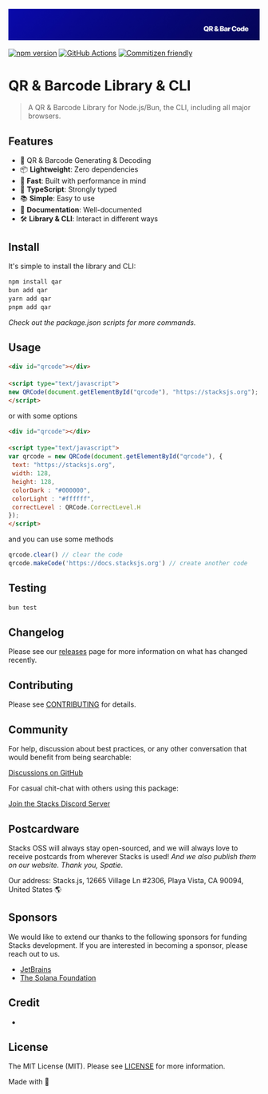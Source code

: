 <p align="center"><img src=".github/art/cover.jpg" alt="Social Card of this repo"></p>

[![npm version][npm-version-src]][npm-version-href]
[![GitHub Actions][github-actions-src]][github-actions-href]
[![Commitizen friendly](https://img.shields.io/badge/commitizen-friendly-brightgreen.svg)](http://commitizen.github.io/cz-cli/)
<!-- [![npm downloads][npm-downloads-src]][npm-downloads-href] -->
<!-- [![Codecov][codecov-src]][codecov-href] -->

# QR & Barcode Library & CLI

> A QR & Barcode Library for Node.js/Bun, the CLI, including all major browsers.

## Features

- 🤖 QR & Barcode Generating & Decoding
- 📦 **Lightweight**: Zero dependencies
- 🚀 **Fast**: Built with performance in mind
- 📜 **TypeScript**: Strongly typed
- 📚 **Simple**: Easy to use
- 📖 **Documentation**: Well-documented
- 🛠 **Library & CLI**: Interact in different ways

## Install

It's simple to install the library and CLI:

```sh
npm install qar
bun add qar
yarn add qar
pnpm add qar
```

_Check out the package.json scripts for more commands._

## Usage

```html
<div id="qrcode"></div>

<script type="text/javascript">
new QRCode(document.getElementById("qrcode"), "https://stacksjs.org");
</script>
```

or with some options

```html
<div id="qrcode"></div>

<script type="text/javascript">
var qrcode = new QRCode(document.getElementById("qrcode"), {
 text: "https://stacksjs.org",
 width: 128,
 height: 128,
 colorDark : "#000000",
 colorLight : "#ffffff",
 correctLevel : QRCode.CorrectLevel.H
});
</script>
```

and you can use some methods

```ts
qrcode.clear() // clear the code
qrcode.makeCode('https://docs.stacksjs.org') // create another code
```

## Testing

```bash
bun test
```

## Changelog

Please see our [releases](https://github.com/stackjs/qar/releases) page for more information on what has changed recently.

## Contributing

Please see [CONTRIBUTING](.github/CONTRIBUTING.md) for details.

## Community

For help, discussion about best practices, or any other conversation that would benefit from being searchable:

[Discussions on GitHub](https://github.com/stacksjs/qar/discussions)

For casual chit-chat with others using this package:

[Join the Stacks Discord Server](https://discord.gg/stacksjs)

## Postcardware

Stacks OSS will always stay open-sourced, and we will always love to receive postcards from wherever Stacks is used! _And we also publish them on our website. Thank you, Spatie._

Our address: Stacks.js, 12665 Village Ln #2306, Playa Vista, CA 90094, United States 🌎

## Sponsors

We would like to extend our thanks to the following sponsors for funding Stacks development. If you are interested in becoming a sponsor, please reach out to us.

- [JetBrains](https://www.jetbrains.com/)
- [The Solana Foundation](https://solana.com/)

## Credit

-

## License

The MIT License (MIT). Please see [LICENSE](LICENSE.md) for more information.

Made with 💙

<!-- Badges -->
[npm-version-src]: https://img.shields.io/npm/v/qar?style=flat-square
[npm-version-href]: https://npmjs.com/package/qar
[github-actions-src]: https://img.shields.io/github/actions/workflow/status/stacksjs/qar/ci.yml?style=flat-square&branch=main
[github-actions-href]: https://github.com/stacksjs/qar/actions?query=workflow%3Aci

<!-- [codecov-src]: https://img.shields.io/codecov/c/gh/stacksjs/qar/main?style=flat-square
[codecov-href]: https://codecov.io/gh/stacksjs/qar -->
